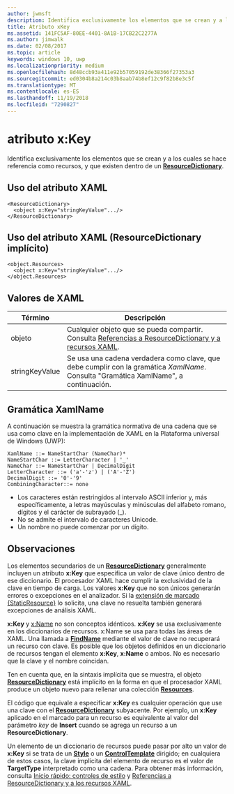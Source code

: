 ```yaml
---
author: jwmsft
description: Identifica exclusivamente los elementos que se crean y a los cuales se hace referencia como recursos, y que existen dentro de un ResourceDictionary.
title: Atributo xKey
ms.assetid: 141FC5AF-80EE-4401-8A1B-17CB22C2277A
ms.author: jimwalk
ms.date: 02/08/2017
ms.topic: article
keywords: windows 10, uwp
ms.localizationpriority: medium
ms.openlocfilehash: 8d48ccb93a411e92b57059192de38366f27353a3
ms.sourcegitcommit: ed0304b8a214c03b8aab74b8ef12c9f82b8e3c5f
ms.translationtype: MT
ms.contentlocale: es-ES
ms.lasthandoff: 11/19/2018
ms.locfileid: "7290827"
---
```

# <a name="xkey-attribute"></a>atributo x:Key


Identifica exclusivamente los elementos que se crean y a los cuales se hace referencia como recursos, y que existen dentro de un [**ResourceDictionary**](https://msdn.microsoft.com/library/windows/apps/br208794).

## <a name="xaml-attribute-usage"></a>Uso del atributo XAML

``` syntax
<ResourceDictionary>
  <object x:Key="stringKeyValue".../>
</ResourceDictionary>
```

## <a name="xaml-attribute-usage-implicit-resourcedictionary"></a>Uso del atributo XAML (**ResourceDictionary** implícito)

``` syntax
<object.Resources>
  <object x:Key="stringKeyValue".../>
</object.Resources>
```

## <a name="xaml-values"></a>Valores de XAML

| Término | Descripción |
|------|-------------|
| objeto | Cualquier objeto que se pueda compartir. Consulta [Referencias a ResourceDictionary y a recursos XAML](https://msdn.microsoft.com/library/windows/apps/mt187273). |
| stringKeyValue | Se usa una cadena verdadera como clave, que debe cumplir con la gramática _XamlName_. Consulta "Gramática XamlName", a continuación. | 

##  <a name="xamlname-grammar"></a> Gramática XamlName

A continuación se muestra la gramática normativa de una cadena que se usa como clave en la implementación de XAML en la Plataforma universal de Windows (UWP):

``` syntax
XamlName ::= NameStartChar (NameChar)*
NameStartChar ::= LetterCharacter | '_'
NameChar ::= NameStartChar | DecimalDigit
LetterCharacter ::= ('a'-'z') | ('A'-'Z')
DecimalDigit ::= '0'-'9'
CombiningCharacter::= none
```

-   Los caracteres están restringidos al intervalo ASCII inferior y, más específicamente, a letras mayúsculas y minúsculas del alfabeto romano, dígitos y el carácter de subrayado (\_).
-   No se admite el intervalo de caracteres Unicode.
-   Un nombre no puede comenzar por un dígito.

## <a name="remarks"></a>Observaciones

Los elementos secundarios de un [**ResourceDictionary**](https://msdn.microsoft.com/library/windows/apps/br208794) generalmente incluyen un atributo **x:Key** que especifica un valor de clave único dentro de ese diccionario. El procesador XAML hace cumplir la exclusividad de la clave en tiempo de carga. Los valores **x:Key** que no son únicos generarán errores o excepciones en el analizador. Si la [extensión de marcado {StaticResource}](staticresource-markup-extension.md) lo solicita, una clave no resuelta también generará excepciones de análisis XAML.

**x:Key** y [x:Name](x-name-attribute.md) no son conceptos idénticos. **x:Key** se usa exclusivamente en los diccionarios de recursos. x:Name se usa para todas las áreas de XAML. Una llamada a [**FindName**](https://msdn.microsoft.com/library/windows/apps/br208715) mediante el valor de clave no recuperará un recurso con clave. Es posible que los objetos definidos en un diccionario de recursos tengan el elemento **x:Key**, **x:Name** o ambos. No es necesario que la clave y el nombre coincidan.

Ten en cuenta que, en la sintaxis implícita que se muestra, el objeto [**ResourceDictionary**](https://msdn.microsoft.com/library/windows/apps/br208794) está implícito en la forma en que el procesador XAML produce un objeto nuevo para rellenar una colección [**Resources**](https://msdn.microsoft.com/library/windows/apps/br208740).

El código que equivale a especificar **x:Key** es cualquier operación que use una clave con el [**ResourceDictionary**](https://msdn.microsoft.com/library/windows/apps/br208794) subyacente. Por ejemplo, un **x:Key** aplicado en el marcado para un recurso es equivalente al valor del parámetro *key* de **Insert** cuando se agrega un recurso a un **ResourceDictionary**.

Un elemento de un diccionario de recursos puede pasar por alto un valor de **x:Key** si se trata de un [**Style**](https://msdn.microsoft.com/library/windows/apps/br208849) o un [**ControlTemplate**](https://msdn.microsoft.com/library/windows/apps/br209391) dirigido; en cualquiera de estos casos, la clave implícita del elemento de recurso es el valor de **TargetType** interpretado como una cadena. Para obtener más información, consulta [Inicio rápido: controles de estilo](https://msdn.microsoft.com/library/windows/apps/hh465498) y [Referencias a ResourceDictionary y a los recursos XAML](https://msdn.microsoft.com/library/windows/apps/mt187273).

